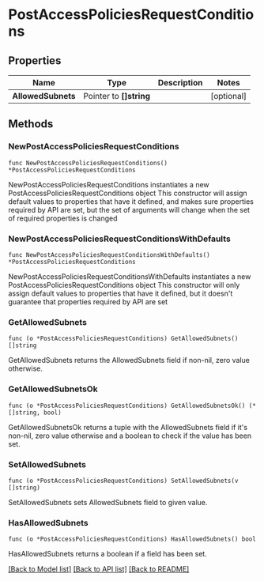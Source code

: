 # PostAccessPoliciesRequestConditions

## Properties

Name | Type | Description | Notes
------------ | ------------- | ------------- | -------------
**AllowedSubnets** | Pointer to **[]string** |  | [optional] 

## Methods

### NewPostAccessPoliciesRequestConditions

`func NewPostAccessPoliciesRequestConditions() *PostAccessPoliciesRequestConditions`

NewPostAccessPoliciesRequestConditions instantiates a new PostAccessPoliciesRequestConditions object
This constructor will assign default values to properties that have it defined,
and makes sure properties required by API are set, but the set of arguments
will change when the set of required properties is changed

### NewPostAccessPoliciesRequestConditionsWithDefaults

`func NewPostAccessPoliciesRequestConditionsWithDefaults() *PostAccessPoliciesRequestConditions`

NewPostAccessPoliciesRequestConditionsWithDefaults instantiates a new PostAccessPoliciesRequestConditions object
This constructor will only assign default values to properties that have it defined,
but it doesn't guarantee that properties required by API are set

### GetAllowedSubnets

`func (o *PostAccessPoliciesRequestConditions) GetAllowedSubnets() []string`

GetAllowedSubnets returns the AllowedSubnets field if non-nil, zero value otherwise.

### GetAllowedSubnetsOk

`func (o *PostAccessPoliciesRequestConditions) GetAllowedSubnetsOk() (*[]string, bool)`

GetAllowedSubnetsOk returns a tuple with the AllowedSubnets field if it's non-nil, zero value otherwise
and a boolean to check if the value has been set.

### SetAllowedSubnets

`func (o *PostAccessPoliciesRequestConditions) SetAllowedSubnets(v []string)`

SetAllowedSubnets sets AllowedSubnets field to given value.

### HasAllowedSubnets

`func (o *PostAccessPoliciesRequestConditions) HasAllowedSubnets() bool`

HasAllowedSubnets returns a boolean if a field has been set.


[[Back to Model list]](../README.md#documentation-for-models) [[Back to API list]](../README.md#documentation-for-api-endpoints) [[Back to README]](../README.md)


